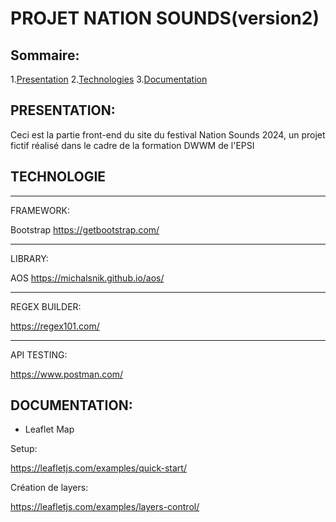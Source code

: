 # PROJET NATION SOUNDS(version2) 

## Sommaire:

1.[Presentation](#presentation)
2.[Technologies](#technologie)
3.[Documentation](#documentation)

## PRESENTATION:

Ceci est la partie front-end du site du festival Nation Sounds 2024, 
un projet fictif réalisé dans le cadre de la formation DWWM de l'EPSI

## TECHNOLOGIE

***
FRAMEWORK:

Bootstrap
https://getbootstrap.com/

***
LIBRARY:

AOS
https://michalsnik.github.io/aos/

***
REGEX BUILDER:

https://regex101.com/

***
API TESTING:

https://www.postman.com/


## DOCUMENTATION:

* Leaflet Map

Setup:

https://leafletjs.com/examples/quick-start/

Création de layers:

https://leafletjs.com/examples/layers-control/

